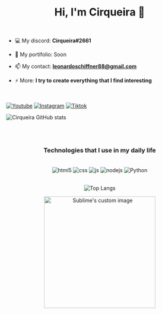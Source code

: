 <h1 align="center">Hi, I'm Cirqueira 🧐</h1>
<br>

- 💻 My discord: **Cirqueira#2661**

- 👤 My portifolio: Soon

- 📫 My contact: **leonardoschiffner88@gmail.com**

- ⚡ More: **I try to create everything that I find interesting**
<br>

[![Youtube](https://img.shields.io/badge/YouTube-FF0000?style=for-the-badge&logo=youtube&logoColor=white)](https://www.youtube.com/@cirqueiradev)
[![Instagram](https://img.shields.io/badge/Instagram-E4405F?style=for-the-badge&logo=instagram&logoColor=white)](https://www.instagram.com/cirqueira.7/)
[![Tiktok](	https://img.shields.io/badge/TikTok-000000?style=for-the-badge&logo=tiktok&logoColor=white)](https://tiktok.com/@cirqueiradev)

![Cirqueira GitHub stats](https://github-readme-stats.vercel.app/api?username=CirqueiraDev&show_icons=true&theme=radical)

<br>

#

<h3 align="center">Technologies that I use in my daily life</h3>
<br>
<div align="center" style="display: inline_block">
  <img align="center" alt="html5" src="https://img.shields.io/badge/HTML-E34F26?style=for-the-badge&logo=html5&logoColor=white" />
  <img align="center" alt="css" src="https://img.shields.io/badge/CSS3-1572B6?style=for-the-badge&logo=css&logoColor=white" />
  <img align="center" alt="js" src="https://img.shields.io/badge/JavaScript-F7DF1E?style=for-the-badge&logo=javascript&logoColor=black" />
  <img align="center" alt="nodejs" src="https://img.shields.io/badge/Node.js-43853D?style=for-the-badge&logo=node.js&logoColor=white" />
  <img align="center" alt="Python" src="https://img.shields.io/badge/Python-14354C?style=for-the-badge&logo=python&logoColor=white" />
</div>
<div align="center">
  <br>
  
  ![Top Langs](https://github-readme-stats.vercel.app/api/top-langs/?username=CirqueiraDev&hide_progress=true)
</div>

<p align="center">
  <img src="https://i.pinimg.com/originals/21/11/61/21116158daaeb1459b4ec0758505e1ad.gif" alt="Sublime's custom image" height=300px />
</p>
